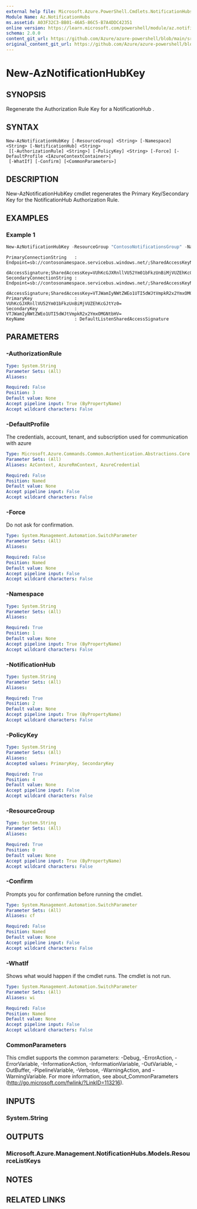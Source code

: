 ```yaml
---
external help file: Microsoft.Azure.PowerShell.Cmdlets.NotificationHubs.dll-Help.xml
Module Name: Az.NotificationHubs
ms.assetid: A03F32C3-BB01-46A5-86C5-B7A4DDC42351
online version: https://learn.microsoft.com/powershell/module/az.notificationhubs/new-aznotificationhubkey
schema: 2.0.0
content_git_url: https://github.com/Azure/azure-powershell/blob/main/src/NotificationHubs/NotificationHubs/help/New-AzNotificationHubKey.md
original_content_git_url: https://github.com/Azure/azure-powershell/blob/main/src/NotificationHubs/NotificationHubs/help/New-AzNotificationHubKey.md
---
```


# New-AzNotificationHubKey

## SYNOPSIS
Regenerate the Authorization Rule Key for a NotificationHub .

## SYNTAX

```
New-AzNotificationHubKey [-ResourceGroup] <String> [-Namespace] <String> [-NotificationHub] <String>
 [[-AuthorizationRule] <String>] [-PolicyKey] <String> [-Force] [-DefaultProfile <IAzureContextContainer>]
 [-WhatIf] [-Confirm] [<CommonParameters>]
```

## DESCRIPTION
New-AzNotificationHubKey cmdlet regenerates the Primary Key/Secondary Key for the NotificationHub Authorization Rule.

## EXAMPLES

### Example 1
```powershell
New-AzNotificationHubKey -ResourceGroup "ContosoNotificationsGroup" -Namespace "ContosoNamespace" -NotificationHub "ContosoInternalHub" -AuthorizationRule "DefaultListenSharedAccessSignature" -PolicyKey "PrimaryKey"
```

```Output
PrimaryConnectionString   : Endpoint=sb://contosonamespace.servicebus.windows.net/;SharedAccessKeyName=DefaultListenShare
                            dAccessSignature;SharedAccessKey=VUhKcGJXRnllVU52Ym01bFkzUnBiMjVUZEhKcGJtYz0=
SecondaryConnectionString : Endpoint=sb://contosonamespace.servicebus.windows.net/;SharedAccessKeyName=DefaultListenShare
                            dAccessSignature;SharedAccessKey=VTJWamIyNWtZWEo1UTI5dWJtVmpkR2x2YmxOMGNtbHV=
PrimaryKey                : VUhKcGJXRnllVU52Ym01bFkzUnBiMjVUZEhKcGJtYz0=
SecondaryKey              : VTJWamIyNWtZWEo1UTI5dWJtVmpkR2x2YmxOMGNtbHV=
KeyName                   : DefaultListenSharedAccessSignature
```

## PARAMETERS

### -AuthorizationRule
```yaml
Type: System.String
Parameter Sets: (All)
Aliases:

Required: False
Position: 3
Default value: None
Accept pipeline input: True (ByPropertyName)
Accept wildcard characters: False
```

### -DefaultProfile
The credentials, account, tenant, and subscription used for communication with azure

```yaml
Type: Microsoft.Azure.Commands.Common.Authentication.Abstractions.Core.IAzureContextContainer
Parameter Sets: (All)
Aliases: AzContext, AzureRmContext, AzureCredential

Required: False
Position: Named
Default value: None
Accept pipeline input: False
Accept wildcard characters: False
```

### -Force
Do not ask for confirmation.

```yaml
Type: System.Management.Automation.SwitchParameter
Parameter Sets: (All)
Aliases:

Required: False
Position: Named
Default value: None
Accept pipeline input: False
Accept wildcard characters: False
```

### -Namespace
```yaml
Type: System.String
Parameter Sets: (All)
Aliases:

Required: True
Position: 1
Default value: None
Accept pipeline input: True (ByPropertyName)
Accept wildcard characters: False
```

### -NotificationHub
```yaml
Type: System.String
Parameter Sets: (All)
Aliases:

Required: True
Position: 2
Default value: None
Accept pipeline input: True (ByPropertyName)
Accept wildcard characters: False
```

### -PolicyKey
```yaml
Type: System.String
Parameter Sets: (All)
Aliases:
Accepted values: PrimaryKey, SecondaryKey

Required: True
Position: 4
Default value: None
Accept pipeline input: False
Accept wildcard characters: False
```

### -ResourceGroup
```yaml
Type: System.String
Parameter Sets: (All)
Aliases:

Required: True
Position: 0
Default value: None
Accept pipeline input: True (ByPropertyName)
Accept wildcard characters: False
```

### -Confirm
Prompts you for confirmation before running the cmdlet.

```yaml
Type: System.Management.Automation.SwitchParameter
Parameter Sets: (All)
Aliases: cf

Required: False
Position: Named
Default value: None
Accept pipeline input: False
Accept wildcard characters: False
```

### -WhatIf
Shows what would happen if the cmdlet runs.
The cmdlet is not run.

```yaml
Type: System.Management.Automation.SwitchParameter
Parameter Sets: (All)
Aliases: wi

Required: False
Position: Named
Default value: None
Accept pipeline input: False
Accept wildcard characters: False
```

### CommonParameters
This cmdlet supports the common parameters: -Debug, -ErrorAction, -ErrorVariable, -InformationAction, -InformationVariable, -OutVariable, -OutBuffer, -PipelineVariable, -Verbose, -WarningAction, and -WarningVariable. For more information, see about_CommonParameters (http://go.microsoft.com/fwlink/?LinkID=113216).

## INPUTS

### System.String

## OUTPUTS

### Microsoft.Azure.Management.NotificationHubs.Models.ResourceListKeys

## NOTES

## RELATED LINKS
